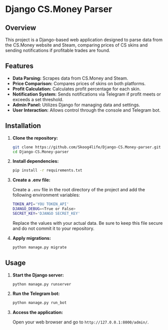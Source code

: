 # Django CS.Money Parser

## Overview
This project is a Django-based web application designed to parse data from the CS.Money website and Steam, comparing prices of CS skins and sending notifications if profitable trades are found.

## Features
- **Data Parsing:** Scrapes data from CS.Money and Steam.
- **Price Comparison:** Compares prices of skins on both platforms.
- **Profit Calculation:** Calculates profit percentage for each skin.
- **Notification System:** Sends notifications via Telegram if profit meets or exceeds a set threshold.
- **Admin Panel:** Utilizes Django for managing data and settings.
- **User Interaction:** Allows control through the console and Telegram bot.

## Installation

1. **Clone the repository:**

    ```sh
    git clone https://github.com/Skoog4life/Django-CS.Money-parser.git
    cd Django-CS.Money-parser
    ```

2. **Install dependencies:**

    ```sh
    pip install -r requirements.txt
    ```

3. **Create a .env file:**

    Create a `.env` file in the root directory of the project and add the following environment variables:

    ```sh
    TOKEN_API='YOU TOKEN_API'
    DJANGO_DEBUG=<True or False>
    SECRET_KEY='DJANGO SECRET_KEY'
    ```

    Replace the values with your actual data. Be sure to keep this file secure and do not commit it to your repository.

4. **Apply migrations:**

    ```sh
    python manage.py migrate
    ```

## Usage

1. **Start the Django server:**

    ```sh
    python manage.py runserver
    ```

2. **Run the Telegram bot:**

    ```sh
    python manage.py run_bot
    ```

3. **Access the application:**

    Open your web browser and go to `http://127.0.0.1:8000/admin/`.
